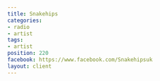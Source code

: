 ```yaml
---
title: Snakehips
categories:
- radio
- artist
tags:
- artist
position: 220
facebook: https://www.facebook.com/Snakehipsuk
layout: client
---
```


